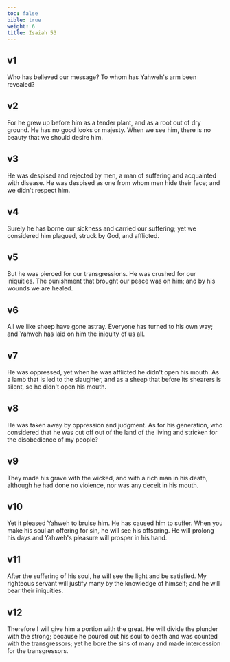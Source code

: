 ```yaml
---
toc: false
bible: true
weight: 6
title: Isaiah 53
---
```




## v1 
Who has believed our message? To whom has Yahweh's arm been revealed? 

## v2 
For he grew up before him as a tender plant, and as a root out of dry ground. He has no good looks or majesty. When we see him, there is no beauty that we should desire him. 

## v3 
He was despised and rejected by men, a man of suffering and acquainted with disease. He was despised as one from whom men hide their face; and we didn't respect him. 

## v4 
Surely he has borne our sickness and carried our suffering; yet we considered him plagued, struck by God, and afflicted. 

## v5 
But he was pierced for our transgressions. He was crushed for our iniquities. The punishment that brought our peace was on him; and by his wounds we are healed. 

## v6 
All we like sheep have gone astray. Everyone has turned to his own way; and Yahweh has laid on him the iniquity of us all. 

## v7 
He was oppressed, yet when he was afflicted he didn't open his mouth. As a lamb that is led to the slaughter, and as a sheep that before its shearers is silent, so he didn't open his mouth. 

## v8 
He was taken away by oppression and judgment. As for his generation, who considered that he was cut off out of the land of the living and stricken for the disobedience of my people? 

## v9 
They made his grave with the wicked, and with a rich man in his death, although he had done no violence, nor was any deceit in his mouth. 

## v10 
Yet it pleased Yahweh to bruise him. He has caused him to suffer. When you make his soul an offering for sin, he will see his offspring. He will prolong his days and Yahweh's pleasure will prosper in his hand. 

## v11 
After the suffering of his soul, he will see the light and be satisfied. My righteous servant will justify many by the knowledge of himself; and he will bear their iniquities. 

## v12 
Therefore I will give him a portion with the great. He will divide the plunder with the strong; because he poured out his soul to death and was counted with the transgressors; yet he bore the sins of many and made intercession for the transgressors.

